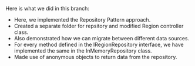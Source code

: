 Here is what we did in this branch:

- Here, we implemented the Repository Pattern approach.
- Created a separate folder for repsitory and modified Region controller class.
- Also demonstrated how we can migrate between different data sources.
- For every method defined in the IRegionRepository interface, we have implemented the same in the InMemoryRepository class.
- Made use of anonymous objects to return data from the repository.